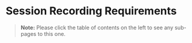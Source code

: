 [title]: # (Session Recording Requirements)
[tags]: # (Session Recording)
[priority]: # (1000)

# Session Recording Requirements

> **Note:** Please click the table of contents on the left to see any sub-pages to this one.


